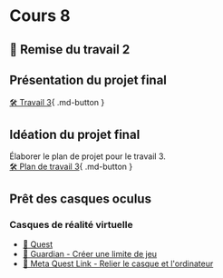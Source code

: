 # Cours 8
## 🚨 Remise du travail 2

## Présentation du projet final
[🛠️ Travail 3](./travaux/travail3.md){ .md-button } 

## Idéation du projet final
Élaborer le plan de projet pour le travail 3.   
[🛠️ Plan de travail 3](./consignes/plandetravail.md){ .md-button } 

## Prêt des casques oculus

### Casques de réalité virtuelle
- [📝 Quest](./unity/quest.md)
- [📝 Guardian - Créer une limite de jeu](./unity/guardian.md)
- [📝 Meta Quest Link - Relier le casque et l'ordinateur](./unity/meta_quest_link.md)

